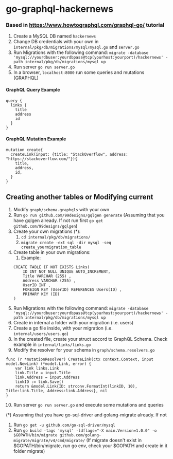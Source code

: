 # go-graphql-hackernews

### Based in https://www.howtographql.com/graphql-go/ tutorial

1) Create a MySQL DB named `hackernews`
2) Change DB credentials with your own in `internal/pkg/db/migrations/mysql/mysql.go` and `server.go`
3) Run Migrations with the following command:
`migrate -database 'mysql://yourdbuser:yourdbpass@tcp(yourhost:yourport)/hackernews' -path internal/pkg/db/migrations/mysql up`
4) Run server `go run server.go`
5) In a browser, `localhost:8080` run some queries and mutations (GRAPHQL)

#### GraphQL Query Example
```
query {
  links {
    title
    address
    id
  }
}
```

#### GraphQL Mutation Example
```
mutation create{
  createLink(input: {title: "StackOverflow", address: "https://stackoverflow.com/"}){
    title,
    address,
    id,
  }
}
```

## Creating another tables or Modifying current

1) Modify `graph/schema.graphqls` with your own 
2) Run `go run github.com/99designs/gqlgen generate` (Assuming that you have gqlgen already. If not run first `go get github.com/99designs/gqlgen`)
3) Create your own migrations (*):
    1) `cd internal/pkg/db/migrations/`
    2) `migrate create -ext sql -dir mysql -seq create_yourmigration_table`
4) Create table in your own migrations:
    1) Example:
    ```
    CREATE TABLE IF NOT EXISTS Links(
        ID INT NOT NULL UNIQUE AUTO_INCREMENT,
        Title VARCHAR (255) ,
        Address VARCHAR (255) ,
        UserID INT ,
        FOREIGN KEY (UserID) REFERENCES Users(ID) ,
        PRIMARY KEY (ID)
    )
    ```
5) Run Migrations with the following command:
`migrate -database 'mysql://yourdbuser:yourdbpass@tcp(yourhost:yourport)/hackernews' -path internal/pkg/db/migrations/mysql up`
6) Create in internal a folder with your migration (i.e. users)
7) Create a go file inside, with your migration (i.e. `internal/users/users.go`)
8) In the created file, create your struct accord to GraphQL Schema. Check example in `internal/links/links.go`
9) Modify the resolver for your schema in `graph/schema.resolvers.go`

```
func (r *mutationResolver) CreateLink(ctx context.Context, input model.NewLink) (*model.Link, error) {
	var link links.Link
	link.Title = input.Title
	link.Address = input.Address
	linkID := link.Save()
	return &model.Link{ID: strconv.FormatInt(linkID, 10), Title:link.Title, Address:link.Address}, nil
}
```
10) Run server `go run server.go` and execute some mutations and queries


(*) Assuming that you have go-sql-driver and golang-migrate already. If not

1) Run `go get -u github.com/go-sql-driver/mysql`
2) Run `go build -tags 'mysql' -ldflags="-X main.Version=1.0.0" -o $GOPATH/bin/migrate github.com/golang-migrate/migrate/v4/cmd/migrate/` (If migrate doesn't exist in $GOPATH/bin/migrate, run go env, check your $GOPATH and create in it folder migrate)
